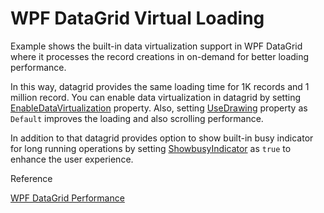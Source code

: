 # WPF DataGrid Virtual Loading
Example shows the built-in data virtualization support in WPF DataGrid where it processes the record creations in on-demand for better loading performance. 

In this way, datagrid provides the same loading time for 1K records and 1 million record. You can enable data virtualization in datagrid by setting [EnableDataVirtualization](https://help.syncfusion.com/cr/cref_files/wpf/Syncfusion.SfGrid.WPF~Syncfusion.UI.Xaml.Grid.SfDataGrid~EnableDataVirtualization.html) property. Also, setting [UseDrawing](https://help.syncfusion.com/cr/cref_files/wpf/Syncfusion.SfGrid.WPF~Syncfusion.UI.Xaml.Grid.SfDataGrid~UseDrawing.html) property as `Default` improves the loading and also scrolling performance.

In addition to that datagrid provides option to show built-in busy indicator for long running operations by setting [ShowbusyIndicator](https://help.syncfusion.com/cr/cref_files/wpf/Syncfusion.SfGrid.WPF~Syncfusion.UI.Xaml.Grid.SfDataGrid~ShowBusyIndicator.html) as `true` to enhance the user experience.

Reference

[WPF DataGrid Performance](https://help.syncfusion.com/wpf/sfdatagrid/performance)
